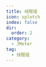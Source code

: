 ```yaml
---
title: 线程组
icon: splotch
index: false
dir:
  order: 2
category:
  - JMeter
tag:
  - 线程组
---
```


<Catalog />
